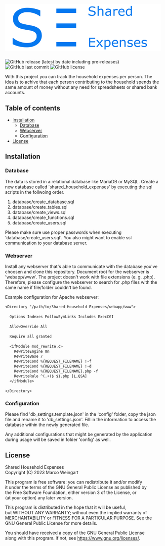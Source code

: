 # ![Shared Household Expenses](https://github.com/intragart/Shared-Household-Expenses/raw/master/webapp/www/content/img/logo-light.png)

![GitHub release (latest by date including pre-releases)](https://img.shields.io/github/v/release/intragart/Shared-Household-Expenses?include_prereleases)
![GitHub last commit](https://img.shields.io/github/last-commit/intragart/Shared-Household-Expenses)
![GitHub license](https://img.shields.io/github/license/intragart/Shared-Household-Expenses)

With this project you can track the household expenses per person. The idea is to achive that each person contributing to the household spends the same amount of money without any need for spreadsheets or shared bank accounts.

## Table of contents

- [Installation](#installation)
  - [Database](#database)
  - [Webserver](#webserver)
  - [Configuration](#configuration)
- [License](#license)

## Installation

### Database

The data is stored in a relational database like MariaDB or MySQL. Create a new database called 'shared_household_expenses' by executing the sql scripts in the follwoing order.

1. database/create_database.sql
1. database/create_tables.sql
1. database/create_views.sql
1. database/create_functions.sql
1. database/create_users.sql

Please make sure use proper passwords when executing 'database/create_users.sql'. You also might want to enable ssl communication to your database server.

### Webserver

Install any webserver that's able to communicate with the database you've choosen and clone this repository. Document root for the webserver is 'webapp/www'. The project doesn't work with file extensions (e. g. .php). Therefore, please configure the webserver to search for .php files with the same name if file/folder couldn't be found.

Example configuration for Apache webserver:

```text
<Directory "/path/to/Shared-Household-Expenses/webapp/www">
    
  Options Indexes FollowSymLinks Includes ExecCGI

  AllowOverride All

  Require all granted
    
  <ifModule mod_rewrite.c>
    RewriteEngine On
    RewriteBase /
    RewriteCond %{REQUEST_FILENAME} !-f
    RewriteCond %{REQUEST_FILENAME} !-d
    RewriteCond %{REQUEST_FILENAME}.php -f
    RewriteRule ^(.+)$ $1.php [L,QSA]
  </ifModule>
    
</Directory>
```

### Configuration

Please find 'db_settings.template.json' in the 'config' folder, copy the json file and rename it to 'db_settings.json'. Fill in the information to access the database within the newly generated file.

Any additional configurations that might be generated by the application during usage will be saved in folder 'config' as well.

## License

Shared Household Expenses\
Copyright (C) 2023  Marco Weingart

This program is free software: you can redistribute it and/or modify\
it under the terms of the GNU General Public License as published by\
the Free Software Foundation, either version 3 of the License, or\
(at your option) any later version.

This program is distributed in the hope that it will be useful,\
but WITHOUT ANY WARRANTY; without even the implied warranty of\
MERCHANTABILITY or FITNESS FOR A PARTICULAR PURPOSE.  See the\
GNU General Public License for more details.

You should have received a copy of the GNU General Public License\
along with this program.  If not, see <https://www.gnu.org/licenses/>.
